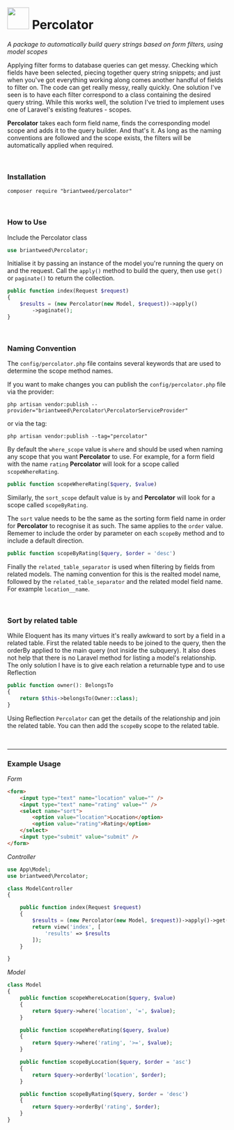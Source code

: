 <h1> <img src="https://image.flaticon.com/icons/svg/1461/1461628.svg" width="50"/> Percolator </h1>

*A package to automatically build query strings based on form filters, using model scopes*

Applying filter forms to database queries can get messy. Checking which fields have been selected, piecing together query string snippets; and just when you've got everything working along comes another handful of fields to filter on. The code can get really messy, really quickly. One solution I've seen is to have each filter correspond to a class containing the desired query string. While this works well, the solution I've tried to implement uses one of Laravel's existing features - scopes.

**Percolator** takes each form field name, finds the corresponding model scope and adds it to the query builder. And that's it. As long as the naming conventions are followed and the scope exists, the filters will be automatically applied when required.

<br/>

### Installation

```
composer require "briantweed/percolator"
```
<br>

### How to Use

Include the Percolator class

```php
use briantweed\Percolator;
```


Initialise it by passing an instance of the model you're running the query on and the request. Call the `apply()` method to build the query, then use `get()` or `paginate()` to return the collection. 

```php
public function index(Request $request)
{
    $results = (new Percolator(new Model, $request))->apply()
        ->paginate();
}
```

<br>

### Naming Convention

The `config/percolator.php` file contains several keywords that are used to determine the scope method names.

If you want to make changes you can publish the `config/percolator.php` file via the provider:
```
php artisan vendor:publish --provider="briantweed\Percolator\PercolatorServiceProvider"
```
or via the tag:
```
php artisan vendor:publish --tag="percolator"
```

By default the `where_scope` value is `where` and should be used when naming any scope that you want **Percolator** to use. For example, for a form field with the name `rating` **Percolator** will look for a scope called `scopeWhereRating`.
```php
public function scopeWhereRating($query, $value)
```

Similarly, the `sort_scope` default value is `by` and **Percolator** will look for a scope called `scopeByRating`.

The `sort` value needs to be the same as the sorting form field name in order for  **Percolator** to recognise it as such. The same applies to the `order` value. Rememer to include the order by parameter on each `scopeBy` method and to include a default direction.
```php
public function scopeByRating($query, $order = 'desc')
```

Finally the `related_table_separator` is used when filtering by fields from related models. The naming convention for this is the realted model name, followed by the `related_table_separator` and the related model field name. For example `location__name`.

<br>

### Sort by related table

While Eloquent has its many virtues it's really awkward to sort by a field in a related table. First the related table needs to be joined to the query, then the orderBy applied to the main query (not inside the subquery).
It also does not help that there is no Laravel method for listing a model's relationship. The only solution I have is to give each relation a returnable type and to use Reflection

```php
public function owner(): BelongsTo
{
    return $this->belongsTo(Owner::class);
}
```

Using Reflection `Percolator` can get the details of the relationship and join the related table. You can then add the `scopeBy` scope to the related table.


<br>

---

### Example Usage

*Form*
```html 
<form>
    <input type="text" name="location" value="" />
    <input type="text" name="rating" value="" />
    <select name="sort">
        <option value="location">Location</option>
        <option value="rating">Rating</option>
    </select>
    <input type="submit" value="submit" />
</form>
```

*Controller*
```php 
use App\Model;
use briantweed\Percolator;

class ModelController
{

    public function index(Request $request)
    {
        $results = (new Percolator(new Model, $request))->apply()->get();
        return view('index', [
            'results' => $results 
        ]);
    }

}
```

*Model*
```php
class Model
{
    public function scopeWhereLocation($query, $value)
    {
        return $query->where('location', '=', $value);
    }

    public function scopeWhereRating($query, $value)
    {
        return $query->where('rating', '>=', $value);
    }

    public function scopeByLocation($query, $order = 'asc')
    {
        return $query->orderBy('location', $order);
    }

    public function scopeByRating($query, $order = 'desc')
    {
        return $query->orderBy('rating', $order);
    }
}
```
